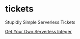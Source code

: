 # tickets

Stupidly Simple Serverless Tickets

[Get Your Own Serverless Integer](https://hrqvew6xda46e5pdgmh25vk4pi0pydvr.lambda-url.us-east-1.on.aws)
